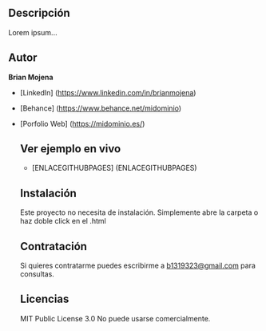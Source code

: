 ## Descripción

Lorem ipsum...

## Autor
**Brian Mojena**

* [LinkedIn] (https://www.linkedin.com/in/brianmojena)
* [Behance] (https://www.behance.net/midominio)
* [Porfolio Web] (https://midominio.es/)

  ## Ver ejemplo en vivo
  - [ENLACEGITHUBPAGES] (ENLACEGITHUBPAGES)

  ## Instalación
  Este proyecto no necesita de instalación. Simplemente abre la carpeta o haz doble click en el .html

  ## Contratación
  Si quieres contratarme puedes escribirme a b1319323@gmail.com para consultas.

  ## Licencias
  MIT Public License 3.0
  No puede usarse comercialmente.
